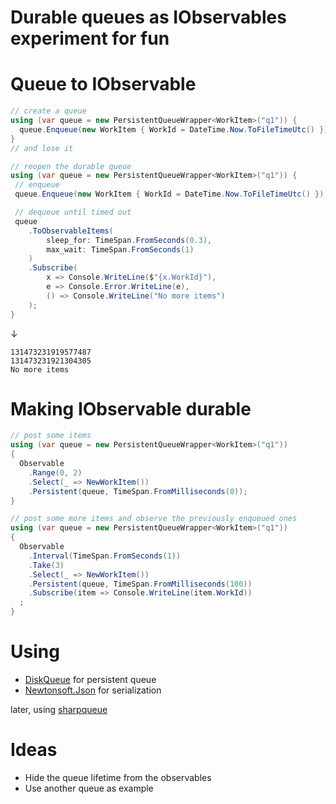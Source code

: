 # Durable queues as IObservables experiment for fun

Queue to IObservable
====================

```c#
// create a queue
using (var queue = new PersistentQueueWrapper<WorkItem>("q1")) {
  queue.Enqueue(new WorkItem { WorkId = DateTime.Now.ToFileTimeUtc() });
}
// and lose it

// reopen the durable queue
using (var queue = new PersistentQueueWrapper<WorkItem>("q1")) {
 // enqueue
 queue.Enqueue(new WorkItem { WorkId = DateTime.Now.ToFileTimeUtc() });

 // dequeue until timed out
 queue
    .ToObservableItems(
        sleep_for: TimeSpan.FromSeconds(0.3),
        max_wait: TimeSpan.FromSeconds(1)
    )
    .Subscribe(
        x => Console.WriteLine($"{x.WorkId}"),
        e => Console.Error.WriteLine(e),
        () => Console.WriteLine("No more items")
    );
}
```

&darr;

```
131473231919577487
131473231921304305
No more items
```

Making IObservable durable
==========================

```c#
// post some items
using (var queue = new PersistentQueueWrapper<WorkItem>("q1"))
{
  Observable
    .Range(0, 2)
    .Select(_ => NewWorkItem())
    .Persistent(queue, TimeSpan.FromMilliseconds(0));
}

// post some more items and observe the previously enqueued ones
using (var queue = new PersistentQueueWrapper<WorkItem>("q1"))
{
  Observable
    .Interval(TimeSpan.FromSeconds(1))
    .Take(3)
    .Select(_ => NewWorkItem())
    .Persistent(queue, TimeSpan.FromMilliseconds(100))
    .Subscribe(item => Console.WriteLine(item.WorkId))
  ;
}
```


Using
=====

* [DiskQueue](https://github.com/i-e-b/DiskQueue) for persistent queue
* [Newtonsoft.Json](https://github.com/JamesNK/Newtonsoft.Json) for serialization

later, using [sharpqueue](https://github.com/sharptools/sharpqueue)

Ideas
=====

* Hide the queue lifetime from the observables
* Use another queue as example
